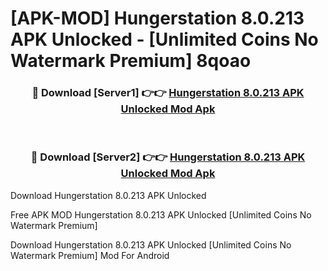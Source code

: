 # [APK-MOD] Hungerstation 8.0.213 APK Unlocked - [Unlimited Coins No Watermark Premium] 8qoao



<div align="center">
<h3>🔴 Download [Server1] 👉👉 <a href="https://momento.my/?title=Hungerstation_8.0.213_APK_Unlocked">Hungerstation 8.0.213 APK Unlocked Mod Apk</a></h3><br>

<h3>🔴 Download [Server2] 👉👉 <a href="https://momento.my/?title=Hungerstation_8.0.213_APK_Unlocked">Hungerstation 8.0.213 APK Unlocked Mod Apk</a></h3>
</div>



Download Hungerstation 8.0.213 APK Unlocked 

Free APK MOD Hungerstation 8.0.213 APK Unlocked [Unlimited Coins No Watermark Premium]

Download Hungerstation 8.0.213 APK Unlocked [Unlimited Coins No Watermark Premium] Mod For Android
